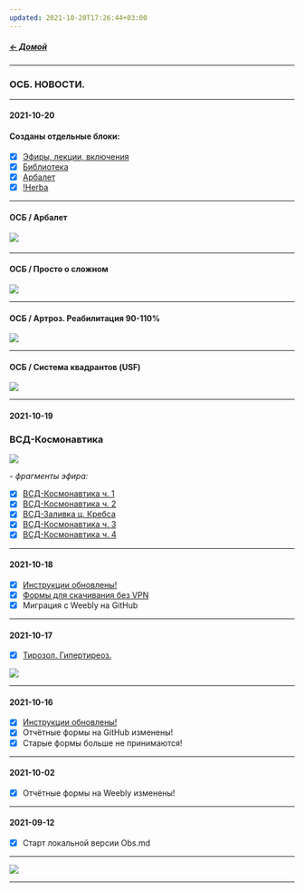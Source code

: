 ```yaml
---
updated: 2021-10-20T17:26:44+03:00
---
```


##### [← Домой](!0SB.md)   
***  
### ОСБ. НОВОСТИ.  
***  
#### 2021-10-20  
#### Созданы отдельные блоки:   
- [x] [Эфиры, лекции, включения](!Lectio.md)  
- [x] [Библиотека](!Library.md)  
- [x] [Арбалет](!Arbalet.md)  
- [x] [!Herba](!Herba.md)  
***  
#### ОСБ / Арбалет
#### [![](https://i.ytimg.com/vi/pouFQqZgRHQ/maxresdefault.jpg)](!Arbalet.md)   
***  
#### ОСБ / Просто о сложном  
[![](https://i.ytimg.com/vi/Z6PzwQQP4YI/hqdefault.jpg)](https://youtu.be/Z6PzwQQP4YI)   
***
#### ОСБ / Артроз. Реабилитация 90-110%  
[![](https://i.ytimg.com/vi/pE5w9L_zF1I/hqdefault.jpg)](https://www.youtube.com/watch?v=pE5w9L_zF1I)   
***   
#### ОСБ / Система квадрантов (USF)  
[![](https://img.youtube.com/vi/w2yfEDAl514/maxresdefault.jpg)](https://youtu.be/w2yfEDAl514)  
***  
#### 2021-10-19  
### ВСД-Космонавтика
![](https://telegra.ph/file/6f7ba784d854f41b9ea87.jpg)   

_- фрагменты эфира:_
- [x] [ВСД-Космонавтика ч. 1](https://t.me/osbmd/3032)
- [x] [ВСД-Космонавтика ч. 2](https://t.me/osbmd/3038)
- [x] [ВСД-Заливка ц. Кребса](https://t.me/osbmd/3056)
- [x] [ВСД-Космонавтика ч. 3](https://t.me/osbmd/3057)
- [x] [ВСД-Космонавтика ч. 4](https://t.me/osbmd/3060)
***  
#### 2021-10-18  
- [x] [Инструкции обновлены!](!0SB_Instructio.md)   
- [x] [Формы для скачивания без VPN](https://github.com/TalalakinAI/OSB/raw/master/OSB.zip)  
- [x] Миграция с Weebly на GitHub
***  
#### 2021-10-17  
- [x] [Тирозол. Гипертиреоз.](https://t.me/osbmd/3045)  

![](https://telegra.ph/file/ca6ba0887993ff93104d1.jpg)  
***  
#### 2021-10-16  
- [x] [Инструкции обновлены!](!0SB_Instructio.md)  
- [x] Отчётные формы на GitHub изменены!  
- [x] Старые формы больше не принимаются!  
***  
#### 2021-10-02  
- [x] Отчётные формы на Weebly изменены!
***  
#### 2021-09-12  
- [x] Старт локальной версии Obs.md  
***  
[![](https://img.youtube.com/vi/47bunZt5erw/maxresdefault.jpg)](https://www.youtube.com/watch?v=47bunZt5erw)  
***  
